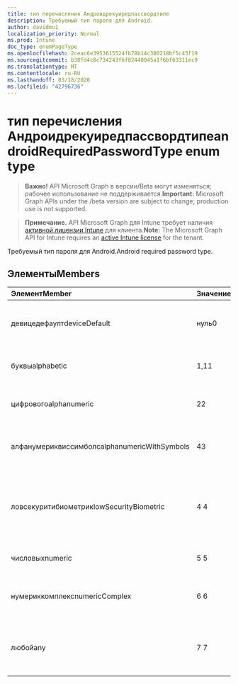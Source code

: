```yaml
---
title: тип перечисления Андроидрекуиредпассвордтипе
description: Требуемый тип пароля для Android.
author: davidmu1
localization_priority: Normal
ms.prod: Intune
doc_type: enumPageType
ms.openlocfilehash: 2ceac6e3953615524fb78b14c380218bf5c43f19
ms.sourcegitcommit: b38fd4c8c734243f6f82448045a1f6bf63311ec9
ms.translationtype: MT
ms.contentlocale: ru-RU
ms.lasthandoff: 03/18/2020
ms.locfileid: "42796736"
---
```

# <a name="androidrequiredpasswordtype-enum-type"></a><span data-ttu-id="e5105-103">тип перечисления Андроидрекуиредпассвордтипе</span><span class="sxs-lookup"><span data-stu-id="e5105-103">androidRequiredPasswordType enum type</span></span>

> <span data-ttu-id="e5105-104">**Важно!** API Microsoft Graph в версии/Beta могут изменяться; рабочее использование не поддерживается.</span><span class="sxs-lookup"><span data-stu-id="e5105-104">**Important:** Microsoft Graph APIs under the /beta version are subject to change; production use is not supported.</span></span>

> <span data-ttu-id="e5105-105">**Примечание.** API Microsoft Graph для Intune требует наличия [активной лицензии Intune](https://go.microsoft.com/fwlink/?linkid=839381) для клиента.</span><span class="sxs-lookup"><span data-stu-id="e5105-105">**Note:** The Microsoft Graph API for Intune requires an [active Intune license](https://go.microsoft.com/fwlink/?linkid=839381) for the tenant.</span></span>

<span data-ttu-id="e5105-106">Требуемый тип пароля для Android.</span><span class="sxs-lookup"><span data-stu-id="e5105-106">Android required password type.</span></span>

## <a name="members"></a><span data-ttu-id="e5105-107">Элементы</span><span class="sxs-lookup"><span data-stu-id="e5105-107">Members</span></span>
|<span data-ttu-id="e5105-108">Элемент</span><span class="sxs-lookup"><span data-stu-id="e5105-108">Member</span></span>|<span data-ttu-id="e5105-109">Значение</span><span class="sxs-lookup"><span data-stu-id="e5105-109">Value</span></span>|<span data-ttu-id="e5105-110">Описание</span><span class="sxs-lookup"><span data-stu-id="e5105-110">Description</span></span>|
|:---|:---|:---|
|<span data-ttu-id="e5105-111">девицедефаулт</span><span class="sxs-lookup"><span data-stu-id="e5105-111">deviceDefault</span></span>|<span data-ttu-id="e5105-112">нуль</span><span class="sxs-lookup"><span data-stu-id="e5105-112">0</span></span>|<span data-ttu-id="e5105-113">Значение по умолчанию для устройства, без намерения.</span><span class="sxs-lookup"><span data-stu-id="e5105-113">Device default value, no intent.</span></span>|
|<span data-ttu-id="e5105-114">буквы</span><span class="sxs-lookup"><span data-stu-id="e5105-114">alphabetic</span></span>|<span data-ttu-id="e5105-115">1,1</span><span class="sxs-lookup"><span data-stu-id="e5105-115">1</span></span>|<span data-ttu-id="e5105-116">Необходим алфавитный пароль.</span><span class="sxs-lookup"><span data-stu-id="e5105-116">Alphabetic password required.</span></span>|
|<span data-ttu-id="e5105-117">цифрового</span><span class="sxs-lookup"><span data-stu-id="e5105-117">alphanumeric</span></span>|<span data-ttu-id="e5105-118">2</span><span class="sxs-lookup"><span data-stu-id="e5105-118">2</span></span>|<span data-ttu-id="e5105-119">Необходимо указать буквенно-цифровой пароль.</span><span class="sxs-lookup"><span data-stu-id="e5105-119">Alphanumeric password required.</span></span>|
|<span data-ttu-id="e5105-120">алфанумериквиссимболс</span><span class="sxs-lookup"><span data-stu-id="e5105-120">alphanumericWithSymbols</span></span>|<span data-ttu-id="e5105-121">4</span><span class="sxs-lookup"><span data-stu-id="e5105-121">3</span></span>|<span data-ttu-id="e5105-122">Требуются буквенно-цифровые символы с паролем.</span><span class="sxs-lookup"><span data-stu-id="e5105-122">Alphanumeric with symbols password required.</span></span>|
|<span data-ttu-id="e5105-123">ловсекуритибиометрик</span><span class="sxs-lookup"><span data-stu-id="e5105-123">lowSecurityBiometric</span></span>|<span data-ttu-id="e5105-124">4 </span><span class="sxs-lookup"><span data-stu-id="e5105-124">4</span></span>|<span data-ttu-id="e5105-125">Необходим пароль на основе биометрического уровня безопасности.</span><span class="sxs-lookup"><span data-stu-id="e5105-125">Low security biometrics based password required.</span></span>|
|<span data-ttu-id="e5105-126">числовых</span><span class="sxs-lookup"><span data-stu-id="e5105-126">numeric</span></span>|<span data-ttu-id="e5105-127">5 </span><span class="sxs-lookup"><span data-stu-id="e5105-127">5</span></span>|<span data-ttu-id="e5105-128">Необходим числовой пароль.</span><span class="sxs-lookup"><span data-stu-id="e5105-128">Numeric password required.</span></span>|
|<span data-ttu-id="e5105-129">нумериккомплекс</span><span class="sxs-lookup"><span data-stu-id="e5105-129">numericComplex</span></span>|<span data-ttu-id="e5105-130">6 </span><span class="sxs-lookup"><span data-stu-id="e5105-130">6</span></span>|<span data-ttu-id="e5105-131">Необходим числовой сложный пароль.</span><span class="sxs-lookup"><span data-stu-id="e5105-131">Numeric complex password required.</span></span>|
|<span data-ttu-id="e5105-132">любой</span><span class="sxs-lookup"><span data-stu-id="e5105-132">any</span></span>|<span data-ttu-id="e5105-133">7 </span><span class="sxs-lookup"><span data-stu-id="e5105-133">7</span></span>|<span data-ttu-id="e5105-134">Необходим пароль или шаблон, а любой из них приемлем.</span><span class="sxs-lookup"><span data-stu-id="e5105-134">A password or pattern is required, and any is acceptable.</span></span>|



